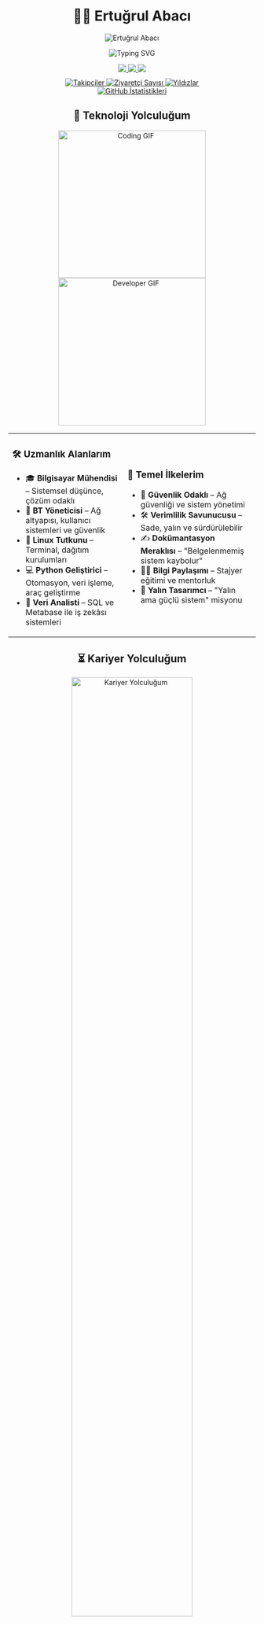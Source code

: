 # <div align="center">👨‍💻 Ertuğrul Abacı</div>

<div align="center">
  <img src="https://capsule-render.vercel.app/api?type=waving&color=0891b2&height=200&section=header&text=Ertuğrul%20Abacı&fontSize=50&fontColor=ffffff&animation=fadeIn&fontAlignY=38" alt="Ertuğrul Abacı" />
</div>

<p align="center">
  <img src="https://readme-typing-svg.demolab.com?font=Fira+Code&size=22&duration=2000&pause=500&color=0891B2&center=true&vCenter=true&width=450&lines=Bilgisayar+M%C3%BChendisi;BT+Y%C3%B6neticisi;Linux+Tutkunu;Sistem+Mimar%C4%B1;Veri+Analisti" alt="Typing SVG" />
</p>

<div align="center">
  <a href="mailto:ertugrul@atikrost.com">
    <img src="https://img.shields.io/badge/Email-ertugrul@atikrost.com-D14836?style=for-the-badge&logo=gmail&logoColor=white" />
  </a>
  <a href="https://www.linkedin.com/in/eabaci42">
    <img src="https://img.shields.io/badge/LinkedIn-eabaci42-0077B5?style=for-the-badge&logo=linkedin&logoColor=white" />
  </a>
  <a href="https://github.com/eabaci42">
    <img src="https://img.shields.io/badge/GitHub-eabaci42-181717?style=for-the-badge&logo=github&logoColor=white" />
  </a>
</div>

<div align="center" style="margin-top: 10px;">
  <a href="https://github.com/eabaci42?tab=followers">
    <img src="https://img.shields.io/github/followers/eabaci42?label=Takip%C3%A7iler&style=for-the-badge&color=0891b2" alt="Takipçiler" />
  </a>
  <a href="https://github.com/eabaci42/eabaci42">
    <img src="https://komarev.com/ghpvc/?username=eabaci42&color=0891b2&style=for-the-badge&label=Ziyaret%C3%A7i" alt="Ziyaretçi Sayısı" />
  </a>
  <a href="https://github.com/eabaci42?tab=repositories&sort=stargazers">
    <img src="https://img.shields.io/github/stars/eabaci42?label=Y%C4%B1ld%C4%B1zlar&style=for-the-badge&color=0891b2" alt="Yıldızlar" />
  </a>
</div>

<div align="center">
  <a href="https://github.com/eabaci42">
    <img src="https://github-readme-stats-git-masterrstaa-rickstaa.vercel.app/api?username=eabaci42&show_icons=true&theme=tokyonight&hide_title=true&count_private=true&hide_border=true" alt="GitHub İstatistikleri" />
  </a>
</div>

## <div align="center">💫 Teknoloji Yolculuğum</div>

<div align="center">
  <img src="https://media.giphy.com/media/SWoSkN6DxTszqIKEqv/giphy.gif" alt="Coding GIF" width="300" />
  <img src="https://media.giphy.com/media/qgQUggAC3Pfv687qPC/giphy.gif" alt="Developer GIF" width="300" />
</div>

<table align="center">
  <tr>
    <td>
      <h3>🛠️ Uzmanlık Alanlarım</h3>
      <ul>
        <li>🎓 <b>Bilgisayar Mühendisi</b> – Sistemsel düşünce, çözüm odaklı</li>
        <li>💼 <b>BT Yöneticisi</b> – Ağ altyapısı, kullanıcı sistemleri ve güvenlik</li>
        <li>🐧 <b>Linux Tutkunu</b> – Terminal, dağıtım kurulumları</li>
        <li>💻 <b>Python Geliştirici</b> – Otomasyon, veri işleme, araç geliştirme</li>
        <li>🧠 <b>Veri Analisti</b> – SQL ve Metabase ile iş zekâsı sistemleri</li>
      </ul>
    </td>
    <td>
      <h3>🧩 Temel İlkelerim</h3>
      <ul>
        <li>🔐 <b>Güvenlik Odaklı</b> – Ağ güvenliği ve sistem yönetimi</li>
        <li>🛠️ <b>Verimlilik Savunucusu</b> – Sade, yalın ve sürdürülebilir</li>
        <li>✍️ <b>Dokümantasyon Meraklısı</b> – "Belgelenmemiş sistem kaybolur"</li>
        <li>👨‍🏫 <b>Bilgi Paylaşımı</b> – Stajyer eğitimi ve mentorluk</li>
        <li>🎯 <b>Yalın Tasarımcı</b> – "Yalın ama güçlü sistem" misyonu</li>
      </ul>
    </td>
  </tr>
</table>

## <div align="center">⏳ Kariyer Yolculuğum</div>

<div align="center">
  <img src="https://media.giphy.com/media/L1R1tvI9svkIWwpVYr/giphy.gif" alt="Kariyer Yolculuğum" width="70%" />
</div>

<div align="center">
  <img width="90%" src="https://github-profile-summary-cards.vercel.app/api/cards/profile-details?username=eabaci42&theme=tokyonight" alt="Zaman Çizelgesi" />
</div>

## <div align="center">🔥 İstatistikler ve Katkılar</div>

<div align="center">
  <a href="https://github.com/eabaci42">
    <img src="https://github-readme-streak-stats.herokuapp.com/?user=eabaci42&theme=tokyonight&hide_border=true" alt="streak stats"/>
  </a>
</div>

<p align="center">
  <a href="https://github.com/eabaci42">
    <img src="https://github-profile-trophy.vercel.app/?username=eabaci42&theme=nord&margin-w=15&margin-h=15&column=7&no-frame=true" alt="trophy" />
  </a>
</p>

<div align="center">
  <a href="https://github.com/eabaci42">
    <img alt="Kullanılan Diller" src="https://github-readme-stats-git-masterrstaa-rickstaa.vercel.app/api/top-langs/?username=eabaci42&langs_count=8&layout=compact&theme=tokyonight&hide_border=true" alt="language graph"/>
  </a>
</div>

<p align="center">
  <a href="https://github.com/eabaci42">
    <img src="https://github-readme-activity-graph.vercel.app/graph?username=eabaci42&theme=react-dark&hide_border=true" alt="katkı grafiği"/>
  </a>
</p>

## <div align="center">⚡ Teknoloji & Araçlar</div>

<div align="center">
  <img src="https://img.shields.io/badge/Python-3776AB?style=for-the-badge&logo=python&logoColor=white" />
  <img src="https://img.shields.io/badge/Linux-FCC624?style=for-the-badge&logo=linux&logoColor=black" />
  <img src="https://img.shields.io/badge/SQL-4479A1?style=for-the-badge&logo=mysql&logoColor=white" />
  <img src="https://img.shields.io/badge/Bash-121011?style=for-the-badge&logo=gnu-bash&logoColor=white" />
  <img src="https://img.shields.io/badge/Docker-2496ED?style=for-the-badge&logo=docker&logoColor=white" />
  <img src="https://img.shields.io/badge/Git-F05032?style=for-the-badge&logo=git&logoColor=white" />
  <img src="https://img.shields.io/badge/Cisco-1BA0D7?style=for-the-badge&logo=cisco&logoColor=white" />
  <img src="https://img.shields.io/badge/Windows_Server-0078D6?style=for-the-badge&logo=windows&logoColor=white" />
  <img src="https://img.shields.io/badge/Azure-0089D6?style=for-the-badge&logo=microsoft-azure&logoColor=white" />
  <img src="https://img.shields.io/badge/Metabase-509EE3?style=for-the-badge&logo=metabase&logoColor=white" />
  <img src="https://img.shields.io/badge/VirtualBox-183A61?style=for-the-badge&logo=virtualbox&logoColor=white" />
  <img src="https://img.shields.io/badge/NGINX-009639?style=for-the-badge&logo=nginx&logoColor=white" />
  <img src="https://img.shields.io/badge/AWS-232F3E?style=for-the-badge&logo=amazon-aws&logoColor=white" />
</div>

## <div align="center">📊 Projeler ve Yaklaşımım</div>

<div align="center">
  <a href="https://github.com/eabaci42/eabaci42">
    <img src="https://github-readme-stats-git-masterrstaa-rickstaa.vercel.app/api/pin/?username=eabaci42&repo=eabaci42&theme=tokyonight" />
  </a>
  <a href="https://github.com/eabaci42/Python-Programming">
    <img src="https://github-readme-stats-git-masterrstaa-rickstaa.vercel.app/api/pin/?username=eabaci42&repo=Python-Programming&theme=radical" />
  </a>
</div>

<div align="center" style="margin-top: 20px;">
  <a href="https://github.com/eabaci42?tab=repositories">
    <img src="https://img.shields.io/badge/T%C3%BCm%20Projeler-181717?style=for-the-badge&logo=github&logoColor=white" alt="Tüm Projeler" />
  </a>
</div>

<div align="center">
  <table>
    <tr>
      <td>
        <a href="https://github.com/eabaci42/eabaci42">
          <img src="https://media.giphy.com/media/f3iwJFOVOwuy7K6X32/giphy.gif" alt="GitHub Profil Projesi" width="280" />
          <p align="center">GitHub Profil Projesi</p>
        </a>
      </td>
      <td>
        <a href="https://github.com/eabaci42/Python-Programming">
          <img src="https://media.giphy.com/media/coxQHKASG60HrHtvkt/giphy.gif" alt="Python Programlama" width="280" />
          <p align="center">Python Programlama</p>
        </a>
      </td>
      <td>
        <a href="#">
          <img src="https://media.giphy.com/media/xT9IgzoKnwFNmISR8I/giphy.gif" alt="Yeni Proje Yakında" width="280" />
          <p align="center"><b>Yeni Proje Yakında</b></p>
        </a>
      </td>
    </tr>
  </table>
</div>

<br/>

## <div align="center">📜 Kişisel Manifestom</div>

<div align="center">
  <img src="https://media.giphy.com/media/3o7aCTfyhYawdOXcFW/giphy.gif" width="250px" alt="Manifesto" />
</div>

<blockquote align="center" style="background-color: #1e1e3f; padding: 15px; border-radius: 5px; border-left: 5px solid #0891b2; margin-top: 20px;">
  <p>💡 <b>"Teknoloji, insanı özgürleştiren bir araçtır, ama yalnızca doğru kullanıldığında."</b></p>
  <p><i>Teknoloji dünyasında yolumu çizerken, her zaman şunları aklımda tutarım:</i></p>
  <ol>
    <li>En karmaşık problemler bile doğru yaklaşımla basitleştirilebilir.</li>
    <li>Mükemmel sistemler değil, mükemmel şekilde bakılabilir sistemler kurmak gerekir.</li>
    <li>Gerçek güvenlik, paranoya ile değil sağlam mimari ile inşa edilir.</li>
    <li>Asla "yeterince iyi" deme; sürekli gelişim başarının anahtarıdır.</li>
    <li>Anlaşılır kod, anlaşılmaz dokümanlardan daha değerlidir.</li>
  </ol>
</blockquote>

<table align="center">
  <tr>
    <td width="50%" align="center">
      <h3>📝 Sistem Tasarım Felsefem</h3>
      <img src="https://media.giphy.com/media/fuJPZBIIqzbt1kAYVc/giphy.gif" width="100%" />
      <p><b>"Karmaşıklık değil, sadeliğe giden yol daha değerlidir."</b></p>
      <p>Yalın, bakımı kolay ve güçlü çözümler üreterek; gereksiz karmaşıklığı azaltır, sürdürülebilir altyapılar kurarım.</p>
    </td>
    <td width="50%" align="center">
      <h3>🔄 DevOps Yaklaşımım</h3>
      <img src="https://media.giphy.com/media/juua9i2c2fA0AIp2iq/giphy.gif" width="100%" />
      <p><b>"Sistemler değil, ekosistemler tasarlarım."</b></p>
      <p>Sürekli entegrasyon, otomasyon ve ölçüm odaklı çalışırım. Birlikte çalışan parçaların toplam verimliliği benim önceliğimdir.</p>
    </td>
  </tr>
</table>

<div align="center">
  <a href="https://skyline.github.com/eabaci42/2023" target="_blank">
    <img src="https://media.giphy.com/media/v1.Y2lkPTc5MGI3NjExMWFkMzllMDFkZjA4M2QyZTkzMzY5MDdhNGI4MzMyODM0YzczNGNiMCZlcD12MV9pbnRlcm5hbF9naWZzX2dpZklkJmN0PWc/iIqmM5tTjmpOB9mpbn/giphy.gif" alt="GitHub Skyline" width="400"/>
    <br>
    <p>👆 3D GitHub Katkı Grafiğim için Tıklayın (2023)</p>
  </a>
</div>

<div align="center">
  <img src="https://capsule-render.vercel.app/api?type=waving&color=0891b2&height=150&section=footer&fontSize=30"/>
</div>

<div align="center">
  <img src="https://readme-typing-svg.demolab.com?font=Fira+Code&size=18&duration=2000&pause=500&color=0891b2&center=true&vCenter=true&width=500&lines=Her+soruna+yal%C4%B1n+bir+%C3%A7%C3%B6z%C3%BCm+vard%C4%B1r...;Her+sistem+bir+ekosistemin+par%C3%A7as%C4%B1d%C4%B1r...;Her+ba%C5%9Far%C4%B1+disiplinli+%C3%A7al%C4%B1%C5%9Fman%C4%B1n+%C3%BCr%C3%BCn%C3%BCd%C3%BCr...;Kod+yazm%C4%B1yorum,+%C3%A7%C3%B6z%C3%BCm+%C3%BCretiyorum." alt="Slogan" />
</div>
